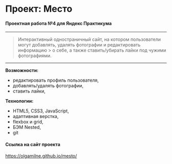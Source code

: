 # Проект: Место

#### Проектная работа №4 для Яндекс Практикума
------
> Интерактивный одностраничный сайт, на котором пользователи
> могут добавлять, удалять фотографии и редактировать информацию > о себе, а также ставить/убирать лайки под чужими фотографиями.
------


**Возможности:**

* редактировать профиль пользователя,
* добавлять/удалять фотографии,
* ставить лайки,


**Технологии:**

* HTML5, CSS3, JavaScript,
* адаптивная верстка,
* flexbox и grid,
* БЭМ Nested,
* git

#### Ссылка на сайт проекта

https://olgamilne.github.io/mesto/
